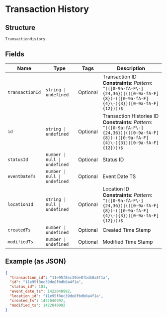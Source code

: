 
# Transaction History

## Structure

`TransactionHistory`

## Fields

| Name | Type | Tags | Description |
|  --- | --- | --- | --- |
| `transactionId` | `string \| undefined` | Optional | Transaction ID<br>**Constraints**: *Pattern*: `^(([0-9a-fA-F\-]{24,36})\|(([0-9a-fA-F]{8})-(([0-9a-fA-F]{4}\-){3})([0-9a-fA-F]{12})))$` |
| `id` | `string \| undefined` | Optional | Transaction Histories ID<br>**Constraints**: *Pattern*: `^(([0-9a-fA-F\-]{24,36})\|(([0-9a-fA-F]{8})-(([0-9a-fA-F]{4}\-){3})([0-9a-fA-F]{12})))$` |
| `statusId` | `number \| null \| undefined` | Optional | Status ID |
| `eventDateTs` | `number \| null \| undefined` | Optional | Event Date TS |
| `locationId` | `string \| null \| undefined` | Optional | Location ID<br>**Constraints**: *Pattern*: `^(([0-9a-fA-F\-]{24,36})\|(([0-9a-fA-F]{8})-(([0-9a-fA-F]{4}\-){3})([0-9a-fA-F]{12})))$` |
| `createdTs` | `number \| undefined` | Optional | Created Time Stamp |
| `modifiedTs` | `number \| undefined` | Optional | Modified Time Stamp |

## Example (as JSON)

```json
{
  "transaction_id": "11e95f8ec39de8fbdb0a4f1a",
  "id": "11e95f8ec39de8fbdb0a4f1a",
  "status_id": 101,
  "event_date_ts": 1422040992,
  "location_id": "11e95f8ec39de8fbdb0a4f1a",
  "created_ts": 1422040992,
  "modified_ts": 1422040992
}
```


